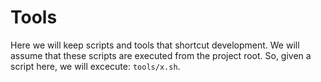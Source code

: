# Tools
Here we will keep scripts and tools that shortcut development. We will assume that these scripts are executed from the project root. So, given a script here, we will excecute:
`tools/x.sh`.